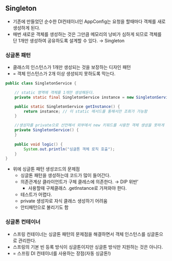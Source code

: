## Singleton

- 기존에 만들었던 순수한 DI컨테이너인 AppConfig는 요청을 할때마다 객체를 새로 생성하게 된다.
- 매번 새로운 객체를 생성하는 것은 그만큼 메모리의 낭비가 심하게 되므로 객체를 단 1개만 생성하여 공유하도록 설계할 수 있다. → Singleton

### 싱글톤 패턴

- 클래스의 인스턴스가 1개만 생성되는 것을 보장하는 디자인 패턴
- = 객체 인스턴스가 2개 이상 생성되지 못하도록 막는다.

```java
public class SingletonService {

    // static 영역에 객체를 1개만 생성해둔다.
    private static final SingletonService instance = new SingletonService();

    public static SingletonService getInstance() {
        return instance; // 이 static 메서드를 통해서만 조회가 가능함
    }

    //생성자를 private으로 선언해서 외부에서 new 키워드를 사용한 객체 생성을 못하게 막는다.
    private SingletonService() {
    }
    
    public void logic() {
        System.out.println("싱글톤 객체 로직 호출");
    }
}
```

- 위에 싱글톤 패턴 생성코드의 문제점
    - 싱글톤 패턴을 생성하는데 코드가 많이 들어간다.
    - 의존관계상 클라이언트가 구체 클레스에 의존한다. → DIP 위반’
        - 사용할때 구체클래스 .getInstance로 가져와야 한다.
    - 테스트가 어렵다.
    - private 생성자로 자식 클래스 생성하기 어려움
    - 안티패턴으로 불리기도 함

### 싱글톤 컨테이너

- 스프링 컨테이너는 싱글톤 패턴의 문제점을 해결하면서 객체 인스턴스를 싱글톤으로 관리한다.
- 스프링의 기본 빈 등록 방식이 싱글톤이지만 싱글톤 방식만 지원하는 것은 아니다.
- = 스프링 DI 컨테이너를 사용하는 장점(자동 싱글톤!)
